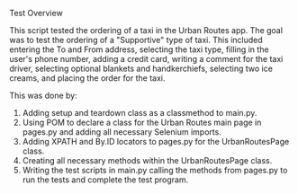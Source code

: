 Test Overview

This script tested the ordering of a taxi in the Urban Routes app. The goal was to test the ordering of a "Supportive" type of taxi. This included entering the To and From address, selecting the taxi type, filling in the user's phone number, adding a credit card, writing a comment for the taxi driver, selecting optional blankets and handkerchiefs, selecting two ice creams, and placing the order for the taxi.

This was done by:
1. Adding setup and teardown class as a classmethod to main.py.
2. Using POM to declare a class for the Urban Routes main page in pages.py and adding all necessary Selenium imports.
3. Adding XPATH and By.ID locators to pages.py for the UrbanRoutesPage class.
4. Creating all necessary methods within the UrbanRoutesPage class.
5. Writing the test scripts in main.py calling the methods from pages.py to run the tests and complete the test program.

